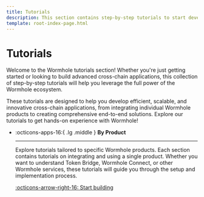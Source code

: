 ```yaml
---
title: Tutorials
description: This section contains step-by-step tutorials to start developing with Wormhole, including creating cross-chain contracts and multichain transfers.
template: root-index-page.html
---
```


# Tutorials

Welcome to the Wormhole tutorials section! Whether you're just getting started or looking to build advanced cross-chain applications, this collection of step-by-step tutorials will help you leverage the full power of the Wormhole ecosystem.

These tutorials are designed to help you develop efficient, scalable, and innovative cross-chain applications, from integrating individual Wormhole products to creating comprehensive end-to-end solutions. Explore our tutorials to get hands-on experience with Wormhole!

<div class="grid cards" markdown>

-   :octicons-apps-16:{ .lg .middle } **By Product**

    ---

    Explore tutorials tailored to specific Wormhole products. Each section contains tutorials on integrating and using a single product. Whether you want to understand Token Bridge, Wormhole Connect, or other Wormhole services, these tutorials will guide you through the setup and implementation process.

    [:octicons-arrow-right-16: Start building](/docs/tutorials/by-product/)

</div>
